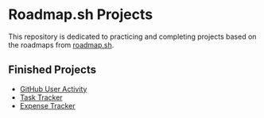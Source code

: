 # Roadmap.sh Projects

This repository is dedicated to practicing and completing projects based on the roadmaps from [roadmap.sh](https://roadmap.sh).

## Finished Projects

- [GitHub User Activity](https://roadmap.sh/projects/github-user-activity)
- [Task Tracker](https://roadmap.sh/projects/task-tracker)
- [Expense Tracker](https://roadmap.sh/projects/expense-tracker)
